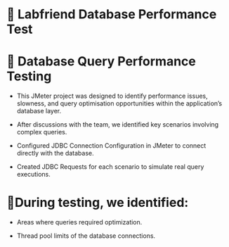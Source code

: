 # 🚀  Labfriend Database Performance Test
# 🎯 Database Query Performance Testing

- This JMeter project was  designed to identify performance issues, slowness, and query optimisation opportunities within the application’s database layer.

- After discussions with the team, we identified key scenarios involving complex queries.

- Configured JDBC Connection Configuration in JMeter to connect directly with the database.

- Created JDBC Requests for each scenario to simulate real query executions.

 # 🔭During testing, we identified:

- Areas where queries required optimization.

- Thread pool limits of the database connections.
